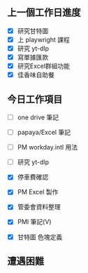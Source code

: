 ## 上一個工作日進度
- [x] 研究甘特圖
- [x] 上 playwright 課程
- [x] 研究 yt-dlp
- [x] 寫單據匯款
- [x] 研究Excel群組功能
- [x] 佳香味自助餐

## 今日工作項目
- [ ] one drive 筆記
- [ ] papaya/Excel 筆記
- [ ] PM workday.intl 用法
- [ ] 研究 yt-dlp
- [x] 停車費確認
- [x] PM Excel 製作
- [x] 管委會資料整理
- [x] PMI 筆記(V)
- [x] 甘特圖 色塊定義


## 遭遇困難


